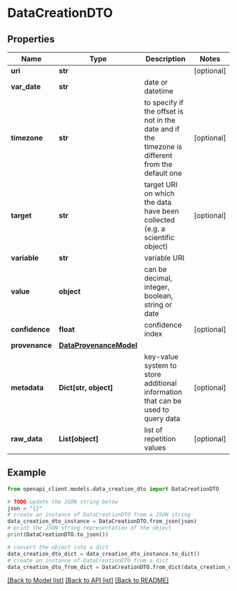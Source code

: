 # DataCreationDTO


## Properties

Name | Type | Description | Notes
------------ | ------------- | ------------- | -------------
**uri** | **str** |  | [optional] 
**var_date** | **str** | date or datetime | 
**timezone** | **str** | to specify if the offset is not in the date and if the timezone is different from the default one | [optional] 
**target** | **str** | target URI on which the data have been collected (e.g. a scientific object) | [optional] 
**variable** | **str** | variable URI | 
**value** | **object** | can be decimal, integer, boolean, string or date | 
**confidence** | **float** | confidence index | [optional] 
**provenance** | [**DataProvenanceModel**](DataProvenanceModel.md) |  | 
**metadata** | **Dict[str, object]** | key-value system to store additional information that can be used to query data | [optional] 
**raw_data** | **List[object]** | list of repetition values | [optional] 

## Example

```python
from openapi_client.models.data_creation_dto import DataCreationDTO

# TODO update the JSON string below
json = "{}"
# create an instance of DataCreationDTO from a JSON string
data_creation_dto_instance = DataCreationDTO.from_json(json)
# print the JSON string representation of the object
print(DataCreationDTO.to_json())

# convert the object into a dict
data_creation_dto_dict = data_creation_dto_instance.to_dict()
# create an instance of DataCreationDTO from a dict
data_creation_dto_from_dict = DataCreationDTO.from_dict(data_creation_dto_dict)
```
[[Back to Model list]](../README.md#documentation-for-models) [[Back to API list]](../README.md#documentation-for-api-endpoints) [[Back to README]](../README.md)


